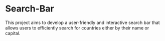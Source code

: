 # Search-Bar
This project aims to develop a user-friendly and interactive search bar that allows users to efficiently search for countries either by their name or capital.
